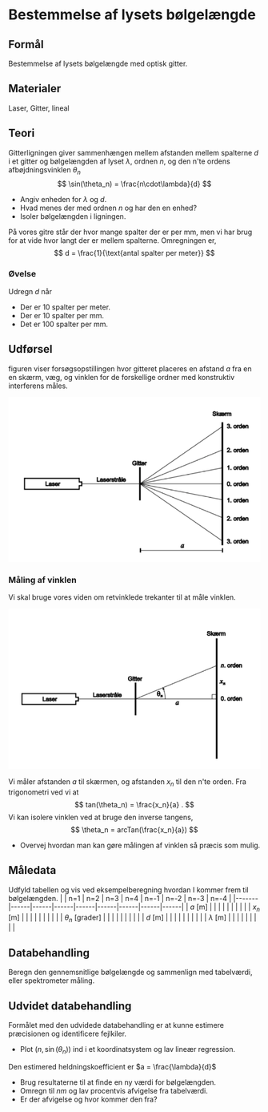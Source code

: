 # Bestemmelse af lysets bølgelængde

## Formål
Bestemmelse af lysets bølgelængde med optisk gitter.

## Materialer
Laser, Gitter, lineal

## Teori
Gitterligningen giver sammenhængen mellem afstanden mellem spalterne $d$ i et gitter og bølgelængden af lyset $\lambda$, ordnen $n$, og den n'te ordens afbøjdningsvinklen $\theta_n$
$$
\sin(\theta_n) = \frac{n\cdot\lambda}{d}
$$

* Angiv enheden for $\lambda$ og $d$.
* Hvad menes der med ordnen $n$ og har den en enhed?
* Isoler bølgelængden i ligningen.


På vores gitre står der hvor mange spalter der er per mm, men vi har brug for at vide hvor langt der er mellem spalterne. Omregningen er,
$$
d = \frac{1}{\text{antal spalter per meter}}
$$

### Øvelse
Udregn $d$ når

* Der er $10$ spalter per meter.
* Der er $10$ spalter per mm.
* Det er $100$ spalter per mm.


## Udførsel
figuren viser forsøgsopstillingen hvor gitteret placeres en afstand $a$ fra en en skærm, væg, og vinklen for de forskellige ordner med konstruktiv interferens måles.

![laserdiffraktion](/billeder/diffraktion1.png)

### Måling af vinklen
Vi skal bruge vores viden om retvinklede trekanter til at måle vinklen.

![vinkelmåling](/billeder/diffraktion2.png)

Vi måler afstanden $a$ til skærmen, og afstanden $x_n$ til den n'te orden. Fra trigonometri ved vi at
$$
tan(\theta_n) = \frac{x_n}{a} .
$$
Vi kan isolere vinklen ved at bruge den inverse tangens,
$$
\theta_n = arcTan(\frac{x_n}{a})
$$

* Overvej hvordan man kan gøre målingen af vinklen så præcis som mulig.

## Måledata
Udfyld tabellen og vis ved eksempelberegning hvordan I kommer frem til bølgelængden.
|       | n=1  | n=2  | n=3  | n=4  | n=-1 | n=-2 | n=-3 | n=-4 |
|-------|------|------|------|------|------|------|------|------|
| $a$ [m] |      |      |      |      |      |      |      |      |
| $x_n$ [m] |      |      |      |      |      |      |      |      |
| $θ_n$ [grader] |      |      |      |      |      |      |      |      |
| $d$ [m] |      |      |      |      |      |      |      |      |
| $λ$ [m] |      |      |      |      |      |      |      |      |

## Databehandling
Beregn den gennemsnitlige bølgelængde og sammenlign med tabelværdi, eller spektrometer måling.

## Udvidet databehandling
Formålet med den udvidede databehandling er at kunne estimere præcisionen og identificere fejlkiler.

* Plot $(n,\sin(\theta_n))$ ind i et koordinatsystem og lav lineær regression.

Den estimered heldningskoefficient er $a = \frac{\lambda}{d}$

* Brug resultaterne til at finde en ny værdi for bølgelængden.
* Omregn til $nm$ og lav procentvis afvigelse fra tabelværdi.
* Er der afvigelse og hvor kommer den fra?

